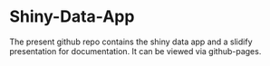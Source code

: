 # Shiny-Data-App

The present github repo contains the shiny data app and a slidify presentation for documentation. It can be viewed via github-pages.